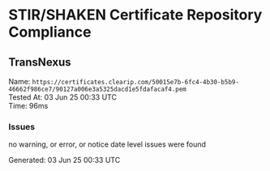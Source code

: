 # STIR/SHAKEN Certificate Repository Compliance

## TransNexus

Name: `https://certificates.clearip.com/50015e7b-6fc4-4b30-b5b9-46662f986ce7/90127a006e3a5325dacd1e5fdafacaf4.pem`\
Tested At: 03 Jun 25 00:33 UTC\
Time: 96ms

### Issues

no warning, or error, or notice date level issues were found

Generated: 03 Jun 25 00:33 UTC